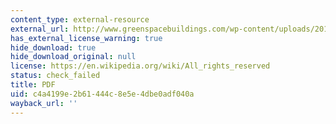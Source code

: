 ```yaml
---
content_type: external-resource
external_url: http://www.greenspacebuildings.com/wp-content/uploads/2011/05/Kats-Green-Buildings-Cost.pdf
has_external_license_warning: true
hide_download: true
hide_download_original: null
license: https://en.wikipedia.org/wiki/All_rights_reserved
status: check_failed
title: PDF
uid: c4a4199e-2b61-444c-8e5e-4dbe0adf040a
wayback_url: ''
---
```

